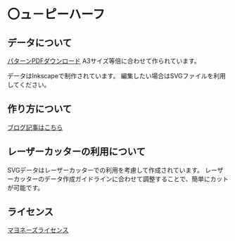 # 〇ュ－ピーハーフ

## データについて
[パターンPDFダウンロード](*ewpie-half-a3.pdf)
A3サイズ等倍に合わせて作られています。

データはInkscapeで制作されています。
編集したい場合はSVGファイルを利用してください。

## 作り方について
[ブログ記事はこちら](http://blog.bekki.jp/article/191298434.html)

## レーザーカッターの利用について
SVGデータはレーザーカッターでの利用を考慮して作成されています。
レーザーカッターのデータ作成ガイドラインに合わせて調整することで、簡単にカットが可能です。

## ライセンス
[マヨネーズライセンス](LICENSE)


